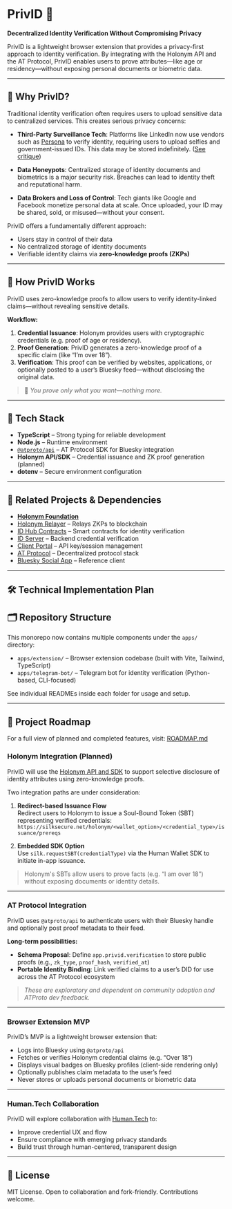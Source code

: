 # PrivID 🔐  
**Decentralized Identity Verification Without Compromising Privacy**

PrivID is a lightweight browser extension that provides a privacy-first approach to identity verification. By integrating with the Holonym API and the AT Protocol, PrivID enables users to prove attributes—like age or residency—without exposing personal documents or biometric data.

---

## 🧭 Why PrivID?

Traditional identity verification often requires users to upload sensitive data to centralized services. This creates serious privacy concerns:

- **Third-Party Surveillance Tech**: Platforms like LinkedIn now use vendors such as [Persona](https://withpersona.com) to verify identity, requiring users to upload selfies and government-issued IDs. This data may be stored indefinitely. ([See critique](https://medium.com/@chrisbii/do-not-verify-your-identity-on-linkedin-4e0743854767))

- **Data Honeypots**: Centralized storage of identity documents and biometrics is a major security risk. Breaches can lead to identity theft and reputational harm.

- **Data Brokers and Loss of Control**: Tech giants like Google and Facebook monetize personal data at scale. Once uploaded, your ID may be shared, sold, or misused—without your consent.

PrivID offers a fundamentally different approach:
- Users stay in control of their data
- No centralized storage of identity documents
- Verifiable identity claims via **zero-knowledge proofs (ZKPs)**

---

## 🔐 How PrivID Works

PrivID uses zero-knowledge proofs to allow users to verify identity-linked claims—without revealing sensitive details.

**Workflow:**

1. **Credential Issuance**: Holonym provides users with cryptographic credentials (e.g. proof of age or residency).
2. **Proof Generation**: PrivID generates a zero-knowledge proof of a specific claim (like “I’m over 18”).
3. **Verification**: This proof can be verified by websites, applications, or optionally posted to a user’s Bluesky feed—without disclosing the original data.

> 🔏 *You prove only what you want—nothing more.*

---

## 🧰 Tech Stack

- **TypeScript** – Strong typing for reliable development
- **Node.js** – Runtime environment
- [`@atproto/api`](https://www.npmjs.com/package/@atproto/api) – AT Protocol SDK for Bluesky integration
- **Holonym API/SDK** – Credential issuance and ZK proof generation (planned)
- **dotenv** – Secure environment configuration

---

## 🔗 Related Projects & Dependencies

- **[Holonym Foundation](https://github.com/Holonym-Foundation)**  
- [Holonym Relayer](https://github.com/Holonym-Foundation/relayer) – Relays ZKPs to blockchain  
- [ID Hub Contracts](https://github.com/Holonym-Foundation/id-hub-contracts) – Smart contracts for identity verification  
- [ID Server](https://github.com/Holonym-Foundation/id-server) – Backend credential verification  
- [Client Portal](https://github.com/Holonym-Foundation/client-portal) – API key/session management  
- [AT Protocol](https://github.com/bluesky-social/atproto) – Decentralized protocol stack  
- [Bluesky Social App](https://github.com/bluesky-social/social-app) – Reference client

---

## 🛠️ Technical Implementation Plan

## 🗂️ Repository Structure

This monorepo now contains multiple components under the `apps/` directory:

- `apps/extension/` – Browser extension codebase (built with Vite, Tailwind, TypeScript)
- `apps/telegram-bot/` – Telegram bot for identity verification (Python-based, CLI-focused)

See individual READMEs inside each folder for usage and setup.

---

## 📍 Project Roadmap

For a full view of planned and completed features, visit:
[ROADMAP.md](./ROADMAP.md)

### Holonym Integration (Planned)

PrivID will use the [Holonym API and SDK](https://docs.holonym.id/for-developers/start-here) to support selective disclosure of identity attributes using zero-knowledge proofs.

Two integration paths are under consideration:

1. **Redirect-based Issuance Flow**  
   Redirect users to Holonym to issue a Soul-Bound Token (SBT) representing verified credentials:  
   `https://silksecure.net/holonym/<wallet_option>/<credential_type>/issuance/prereqs`

2. **Embedded SDK Option**  
   Use `silk.requestSBT(credentialType)` via the Human Wallet SDK to initiate in-app issuance.

> Holonym's SBTs allow users to prove facts (e.g. “I am over 18”) without exposing documents or identity details.

---

### AT Protocol Integration

PrivID uses `@atproto/api` to authenticate users with their Bluesky handle and optionally post proof metadata to their feed.

**Long-term possibilities:**
- **Schema Proposal**: Define `app.privid.verification` to store public proofs (e.g., `zk_type`, `proof_hash`, `verified_at`)
- **Portable Identity Binding**: Link verified claims to a user’s DID for use across the AT Protocol ecosystem

> *These are exploratory and dependent on community adoption and ATProto dev feedback.*

---

### Browser Extension MVP

PrivID’s MVP is a lightweight browser extension that:

- Logs into Bluesky using `@atproto/api`
- Fetches or verifies Holonym credential claims (e.g. “Over 18”)
- Displays visual badges on Bluesky profiles (client-side rendering only)
- Optionally publishes claim metadata to the user’s feed
- Never stores or uploads personal documents or biometric data

---

### Human.Tech Collaboration

PrivID will explore collaboration with [Human.Tech](https://github.com/humantech) to:

- Improve credential UX and flow
- Ensure compliance with emerging privacy standards
- Build trust through human-centered, transparent design

---

## 📜 License

MIT License. Open to collaboration and fork-friendly. Contributions welcome.

